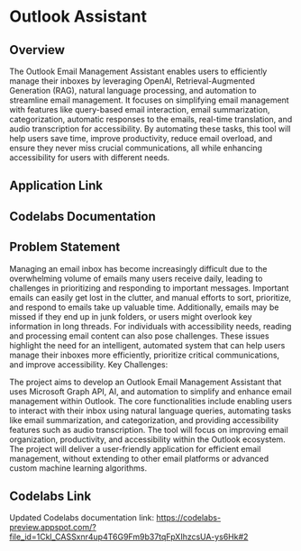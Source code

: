 # Outlook Assistant

## Overview
The Outlook Email Management Assistant enables users to efficiently manage their inboxes by leveraging OpenAI, Retrieval-Augmented Generation (RAG), natural language processing, and automation to streamline email management. It focuses on simplifying email management with features like query-based email interaction, email summarization, categorization, automatic responses to the emails, real-time translation, and audio transcription for accessibility. By automating these tasks, this tool will help users save time, improve productivity, reduce email overload, and ensure they never miss crucial communications, all while enhancing accessibility for users with different needs.

## Application Link


## Codelabs Documentation 

## Problem Statement
Managing an email inbox has become increasingly difficult due to the overwhelming volume of emails many users receive daily, leading to challenges in prioritizing and responding to important messages. Important emails can easily get lost in the clutter, and manual efforts to sort, prioritize, and respond to emails take up valuable time. Additionally, emails may be missed if they end up in junk folders, or users might overlook key information in long threads. For individuals with accessibility needs, reading and processing email content can also pose challenges. These issues highlight the need for an intelligent, automated system that can help users manage their inboxes more efficiently, prioritize critical communications, and improve accessibility.
Key Challenges:

The project aims to develop an Outlook Email Management Assistant that uses Microsoft Graph API, AI, and automation to simplify and enhance email management within Outlook. The core functionalities include enabling users to interact with their inbox using natural language queries, automating tasks like email summarization, and categorization, and providing accessibility features such as audio transcription. The tool will focus on improving email organization, productivity, and accessibility within the Outlook ecosystem. The project will deliver a user-friendly application for efficient email management, without extending to other email platforms or advanced custom machine learning algorithms.

## Codelabs Link
Updated Codelabs documentation link: https://codelabs-preview.appspot.com/?file_id=1Ckl_CASSxnr4up4T6G9Fm9b37tqFpXIhzcsUA-ys6Hk#2
